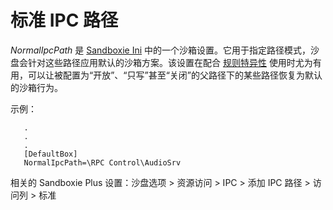 # 标准 IPC 路径

_NormalIpcPath_ 是 [Sandboxie Ini](SandboxieIni.md) 中的一个沙箱设置。它用于指定路径模式，沙盘会针对这些路径应用默认的沙箱方案。该设置在配合 [规则特异性](../PlusContent/RuleSpecificity.md) 使用时尤为有用，可以让被配置为“开放”、“只写”甚至“关闭”的父路径下的某些路径恢复为默认的沙箱行为。

示例：

```
   .
   .
   .
   [DefaultBox]
   NormalIpcPath=\RPC Control\AudioSrv
```

相关的 Sandboxie Plus 设置：沙盘选项 > 资源访问 > IPC > 添加 IPC 路径 > 访问列 > 标准
